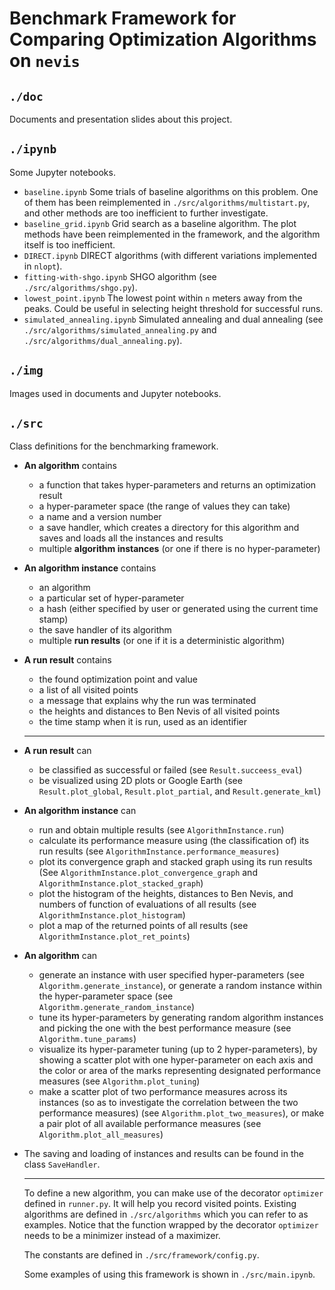 # Benchmark Framework for Comparing Optimization Algorithms on `nevis`

## `./doc`

Documents and presentation slides about this project.

## `./ipynb`

Some Jupyter notebooks.

- `baseline.ipynb` Some trials of baseline algorithms on this problem. One of them has been reimplemented in `./src/algorithms/multistart.py`, and other methods are too inefficient to further investigate.
- `baseline_grid.ipynb` Grid search as a baseline algorithm. The plot methods have been reimplemented in the framework, and the algorithm itself is too inefficient.
- `DIRECT.ipynb` DIRECT algorithms (with different variations implemented in `nlopt`).
- `fitting-with-shgo.ipynb` SHGO algorithm (see `./src/algorithms/shgo.py`).
- `lowest_point.ipynb` The lowest point within `n` meters away from the peaks. Could be useful in selecting height threshold for successful runs.
- `simulated_annealing.ipynb` Simulated annealing and dual annealing (see `./src/algorithms/simulated_annealing.py` and `./src/algorithms/dual_annealing.py`).

## `./img`

Images used in documents and Jupyter notebooks.

## `./src`

Class definitions for the benchmarking framework.


- **An algorithm** contains
  - a function that takes hyper-parameters and returns an optimization result
  - a hyper-parameter space (the range of values they can take)
  - a name and a version number
  - a save handler, which creates a directory for this algorithm and saves and loads all the instances and results
  - multiple **algorithm instances** (or one if there is no hyper-parameter)

- **An algorithm instance** contains

  - an algorithm
  - a particular set of hyper-parameter
  - a hash (either specified by user or generated using the current time stamp)
  - the save handler of its algorithm
  - multiple **run results** (or one if it is a deterministic algorithm)

- **A run result** contains
  - the found optimization point and value
  - a list of all visited points
  - a message that explains why the run was terminated
  - the heights and distances to Ben Nevis of all visited points
  - the time stamp when it is run, used as an identifier

  ---

- **A run result** can

  - be classified as successful or failed (see `Result.succeess_eval`)
  - be visualized using 2D plots or Google Earth (see `Result.plot_global`, `Result.plot_partial`, and `Result.generate_kml`)

- **An algorithm instance** can

  - run and obtain multiple results (see `AlgorithmInstance.run`)
  - calculate its performance measure using (the classification of) its run results (see `AlgorithmInstance.performance_measures`)
  - plot its convergence graph and stacked graph using its run results (See `AlgorithmInstance.plot_convergence_graph` and `AlgorithmInstance.plot_stacked_graph`)
  - plot the histogram of the heights, distances to Ben Nevis, and numbers of function of evaluations of all results (see `AlgorithmInstance.plot_histogram`)
  - plot a map of the returned points of all results (see `AlgorithmInstance.plot_ret_points`)

- **An algorithm** can


  - generate an instance with user specified hyper-parameters (see `Algorithm.generate_instance`), or generate a random instance within the hyper-parameter space (see `Algorithm.generate_random_instance`)
  - tune its hyper-parameters by generating random algorithm instances and picking the one with the best performance measure (see `Algorithm.tune_params`)
  - visualize its hyper-parameter tuning (up to 2 hyper-parameters), by showing a scatter plot with one hyper-parameter on each axis and the color or area of the marks representing designated performance measures (see `Algorithm.plot_tuning`)
  - make a scatter plot of two performance measures across its instances (so as to investigate the correlation between the two performance measures) (see `Algorithm.plot_two_measures`), or make a pair plot of all available performance measures (see `Algorithm.plot_all_measures`)

- The saving and loading of instances and results can be found in the class `SaveHandler`.

  ---

  To define a new algorithm, you can make use of the decorator  `optimizer` defined in `runner.py`. It will help you record visited points. Existing algorithms are defined in `./src/algorithms` which you can refer to as examples. Notice that the function wrapped by the decorator `optimizer` needs to be a minimizer instead of a maximizer.

  The constants are defined in `./src/framework/config.py`.

  Some examples of using this framework is shown in `./src/main.ipynb`.

  

  

  

  
